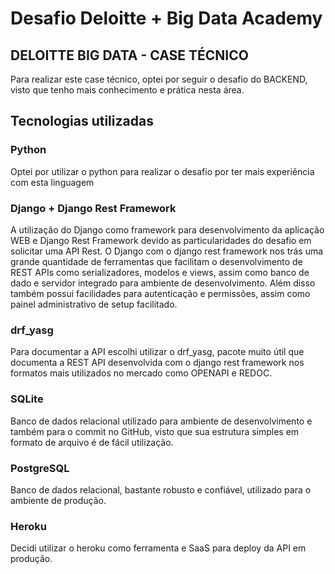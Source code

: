 # Desafio Deloitte + Big Data Academy 
## DELOITTE BIG DATA - CASE TÉCNICO

Para realizar este case técnico, optei por seguir o desafio do BACKEND, visto que tenho mais conhecimento e prática nesta área.


## Tecnologias utilizadas

### Python

Optei por utilizar o python para realizar o desafio por ter mais experiência com esta linguagem

### Django + Django Rest Framework

A utilização do Django como framework para desenvolvimento da aplicação WEB e Django Rest Framework devido as particularidades do desafio em solicitar uma API Rest.
O Django com o django rest framework nos trás uma grande quantidade de ferramentas que facilitam o desenvolvimento de REST APIs como serializadores, modelos e views, assim como banco de dado e servidor integrado para ambiente de desenvolvimento. 
Além disso também possui facilidades para autenticação e permissões, assim como painel administrativo de setup facilitado.

### drf_yasg

Para documentar a API escolhi utilizar o drf_yasg, pacote muito útil que documenta a REST API desenvolvida com o django rest framework nos formatos mais utilizados no mercado como OPENAPI e REDOC.

### SQLite

Banco de dados relacional utilizado para ambiente de desenvolvimento e também para o commit no GitHub, visto que sua estrutura simples em formato de arquivo é de fácil utilização.

### PostgreSQL

Banco de dados relacional, bastante robusto e confiável, utilizado para o ambiente de produção.

### Heroku

Decidi utilizar o heroku como ferramenta e SaaS para deploy da API em produção.








